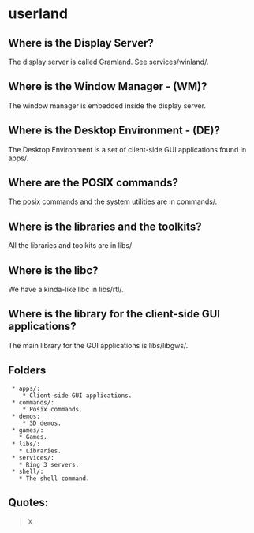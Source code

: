 # userland

## Where is the Display Server?

The display server is called Gramland. See services/winland/.

## Where is the Window Manager - (WM)?

The window manager is embedded inside the display server.

## Where is the Desktop Environment - (DE)?

The Desktop Environment is a set of client-side GUI applications found in apps/.

## Where are the POSIX commands?

The posix commands and the system utilities are in commands/.

## Where is the libraries and the toolkits?

All the libraries and toolkits are in libs/

## Where is the libc?

We have a kinda-like libc in libs/rtl/.

## Where is the library for the client-side GUI applications?

The main library for the GUI applications is libs/libgws/.


## Folders


```
 * apps/:
    * Client-side GUI applications.
 * commands/:
    * Posix commands.
 * demos:
    * 3D demos.
 * games/:
   * Games.
 * libs/:
   * Libraries.
 * services/:
   * Ring 3 servers.
 * shell/:
   * The shell command.
```

## Quotes:
> X









